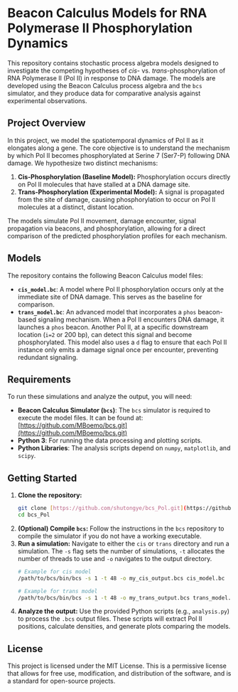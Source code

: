 # Beacon Calculus Models for RNA Polymerase II Phosphorylation Dynamics

This repository contains stochastic process algebra models designed to investigate the competing hypotheses of *cis*- vs. *trans*-phosphorylation of RNA Polymerase II (Pol II) in response to DNA damage. The models are developed using the Beacon Calculus process algebra and the `bcs` simulator, and they produce data for comparative analysis against experimental observations.

## Project Overview

In this project, we model the spatiotemporal dynamics of Pol II as it elongates along a gene. The core objective is to understand the mechanism by which Pol II becomes phosphorylated at Serine 7 (Ser7-P) following DNA damage. We hypothesize two distinct mechanisms:

1.  **Cis-Phosphorylation (Baseline Model):** Phosphorylation occurs directly on Pol II molecules that have stalled at a DNA damage site.
2.  **Trans-Phosphorylation (Experimental Model):** A signal is propagated from the site of damage, causing phosphorylation to occur on Pol II molecules at a distinct, distant location.

The models simulate Pol II movement, damage encounter, signal propagation via beacons, and phosphorylation, allowing for a direct comparison of the predicted phosphorylation profiles for each mechanism.

## Models

The repository contains the following Beacon Calculus model files:

* **`cis_model.bc`**: A model where Pol II phosphorylation occurs only at the immediate site of DNA damage. This serves as the baseline for comparison.
* **`trans_model.bc`**: An advanced model that incorporates a `phos` beacon-based signaling mechanism. When a Pol II encounters DNA damage, it launches a `phos` beacon. Another Pol II, at a specific downstream location (`i=2` or 200 bp), can detect this signal and become phosphorylated. This model also uses a `d` flag to ensure that each Pol II instance only emits a damage signal once per encounter, preventing redundant signaling.

## Requirements

To run these simulations and analyze the output, you will need:

* **Beacon Calculus Simulator (`bcs`)**: The `bcs` simulator is required to execute the model files. It can be found at: [https://github.com/MBoemo/bcs.git](https://github.com/MBoemo/bcs.git)
* **Python 3**: For running the data processing and plotting scripts.
* **Python Libraries**: The analysis scripts depend on `numpy`, `matplotlib`, and `scipy`.

## Getting Started

1.  **Clone the repository:**
    ```bash
    git clone [https://github.com/shutongye/bcs_Pol.git](https://github.com/shutongye/bcs_Pol.git)
    cd bcs_Pol
    ```
2.  **(Optional) Compile `bcs`:**
    Follow the instructions in the `bcs` repository to compile the simulator if you do not have a working executable.
3.  **Run a simulation:**
    Navigate to either the `cis` or `trans` directory and run a simulation. The `-s` flag sets the number of simulations,  `-t` allocates the number of threads to use and `-o` navigates to the output directory.
    ```bash
    # Example for cis model
    /path/to/bcs/bin/bcs -s 1 -t 48 -o my_cis_output.bcs cis_model.bc

    # Example for trans model
    /path/to/bcs/bin/bcs -s 1 -t 48 -o my_trans_output.bcs trans_model.bc
    ```
4.  **Analyze the output:**
    Use the provided Python scripts (e.g., `analysis.py`) to process the `.bcs` output files. These scripts will extract Pol II positions, calculate densities, and generate plots comparing the models.

## License

This project is licensed under the MIT License. This is a permissive license that allows for free use, modification, and distribution of the software, and is a standard for open-source projects.